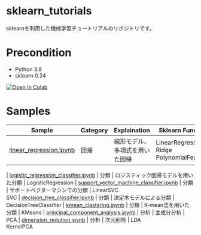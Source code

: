 # sklearn_tutorials

sklearnを利用した機械学習チュートリアルのリポジトリです。

# Precondition

- Python 3.8
- sklearn 0.24

[![Open In Colab](https://colab.research.google.com/assets/colab-badge.svg)](https://colab.research.google.com/github/matsuolab-edu/dl4us/blob/master/lesson0/lesson0_exercise.ipynb)

# Samples

| Sample | Category | Explaination | Sklearn Function | Colab
-----------|-------------|-------------|-------------|-------------|
| [linear_regression.ipynb][10] | 回帰 | 線形モデル、多項式を用いた回帰 | LinearRegression<br/>Ridge<br/>PolynomialFeatures |[![Open In Colab](https://colab.research.google.com/assets/colab-badge.svg)](https://colab.research.google.com/github/naonaorange/sklearn_tutorials/k_neighbors_binary_classifier.ipynb)

| [logistic_regression_classifier.ipynb][20] | 分類 | ロジスティック回帰モデルを用いた分類 | LogisticRegression
| [support_vector_machine_classifier.ipynb][21] | 分類 | サポートベクターマシンでの分類 | LinearSVC<br/>SVC
| [decision_tree_classifier.ipynb][22] | 分類 | 決定木モデルによる分類 | DecisionTreeClassifier
| [kmean_clastering.ipynb][23] | 分類 | K-mean法を用いた分類 | KMeans
| [principal_component_analysis.ipynb][30] | 分析 | 主成分分析 | PCA
| [dimension_redution.ipynb][31] | 分析 | 次元削除 | LDA<br/>KernelPCA


[0]: k_neighbors_binary_classifier.ipynb
[1]: k_neighbors_multi_classifier.ipynb
[2]: k_neighbors_classifier.ipynb
[3]: k_neighbors_regression.ipynb
[10]: linear_regression.ipynb
[20]: logistic_regression_classifier.ipynb
[21]: support_vector_machine_classifier.ipynb
[22]: decision_tree_classifier.ipynb
[23]: kmean_clastering.ipynb
[30]: principal_component_analysis.ipynb
[31]: dimension_redution.ipynb

